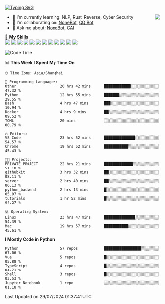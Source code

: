 [![Typing SVG](https://readme-typing-svg.herokuapp.com?size=25&duration=2500&color=8C43EA&vCenter=true&width=200&height=40&lines=Hi+there+%F0%9F%91%8B%F0%9F%8F%BB;I'm+yanyongyu)](https://git.io/typing-svg)

<a href="#">
  <img align="right" src="https://github-readme-stats.vercel.app/api?username=yanyongyu&count_private=true&show_icons=true&bg_color=15,f2f7fd,E0EAFC" />
</a>

- 🌱 I’m currently learning: NLP, Rust, Reverse, Cyber Security
- 👯 I’m collaborating on: [NoneBot](https://github.com/nonebot), [QQ Bot](https://github.com/Mrs4s/go-cqhttp)
- 💬 Ask me about: [NoneBot](https://github.com/nonebot), [CAI](https://github.com/cscs181/CAI)

🌟 **My Skills**  
![](https://img.shields.io/badge/-Python-3e74a2?style=flat-square&logo=Python&logoColor=fff)
![](https://img.shields.io/badge/-TypeScript-3178C6?style=flat-square&logo=TypeScript&logoColor=fff)
![](https://img.shields.io/badge/-Vue-4fc08d?style=flat-square&logo=Vue.js&logoColor=fff)
![](https://img.shields.io/badge/-React-2d98ce?style=flat-square&logo=React&logoColor=fff)
![](https://img.shields.io/badge/-FastAPI-009688?style=flat-square&logo=FastAPI&logoColor=fff)
![](https://img.shields.io/badge/-Linux-000000?style=flat-square&logo=Linux&logoColor=fff)
![](https://img.shields.io/badge/-Docker-2496ED?style=flat-square&logo=Docker&logoColor=fff)
![](https://img.shields.io/badge/-Kubernetes-326CE5?style=flat-square&logo=Kubernetes&logoColor=fff)
![](https://img.shields.io/badge/-GitHub%20Actions-2088FF?style=flat-square&logo=GitHubActions&logoColor=fff)
![](https://img.shields.io/badge/-PostgreSQL-4169E1?style=flat-square&logo=PostgreSQL&logoColor=fff)
![](https://img.shields.io/badge/-Redis-DC382D?style=flat-square&logo=Redis&logoColor=fff)
![](https://img.shields.io/badge/-MongoDB-47A248?style=flat-square&logo=MongoDB&logoColor=fff)

<!--START_SECTION:waka-->
![Code Time](http://img.shields.io/badge/Code%20Time-6%2C448%20hrs%2038%20mins-blue)

📊 **This Week I Spent My Time On** 

```text
🕑︎ Time Zone: Asia/Shanghai

💬 Programming Languages: 
Other                    20 hrs 42 mins      ████████████░░░░░░░░░░░░░   47.32 % 
Python                   12 hrs 55 mins      ███████░░░░░░░░░░░░░░░░░░   29.55 % 
Bash                     4 hrs 47 mins       ███░░░░░░░░░░░░░░░░░░░░░░   10.94 % 
Docker                   4 hrs 9 mins        ██░░░░░░░░░░░░░░░░░░░░░░░   09.52 % 
TOML                     20 mins             ░░░░░░░░░░░░░░░░░░░░░░░░░   00.79 % 

🔥 Editors: 
VS Code                  23 hrs 52 mins      ██████████████░░░░░░░░░░░   54.57 % 
Chrome                   19 hrs 52 mins      ███████████░░░░░░░░░░░░░░   45.43 % 

🐱‍💻 Projects: 
PRIVATE PROJECT          22 hrs 21 mins      █████████████░░░░░░░░░░░░   51.10 % 
githubkit                3 hrs 32 mins       ██░░░░░░░░░░░░░░░░░░░░░░░   08.11 % 
server                   2 hrs 40 mins       ██░░░░░░░░░░░░░░░░░░░░░░░   06.13 % 
python_backend           2 hrs 13 mins       █░░░░░░░░░░░░░░░░░░░░░░░░   05.07 % 
tutorials                1 hr 52 mins        █░░░░░░░░░░░░░░░░░░░░░░░░   04.27 % 

💻 Operating System: 
Linux                    23 hrs 47 mins      ██████████████░░░░░░░░░░░   54.39 % 
Mac                      19 hrs 57 mins      ███████████░░░░░░░░░░░░░░   45.61 % 
```

**I Mostly Code in Python** 

```text
Python                   57 repos            █████████████████░░░░░░░░   67.06 % 
Vue                      5 repos             █░░░░░░░░░░░░░░░░░░░░░░░░   05.88 % 
TypeScript               4 repos             █░░░░░░░░░░░░░░░░░░░░░░░░   04.71 % 
Shell                    3 repos             █░░░░░░░░░░░░░░░░░░░░░░░░   03.53 % 
Jupyter Notebook         1 repo              ░░░░░░░░░░░░░░░░░░░░░░░░░   01.18 % 
```




 Last Updated on 29/07/2024 01:37:41 UTC
<!--END_SECTION:waka-->
